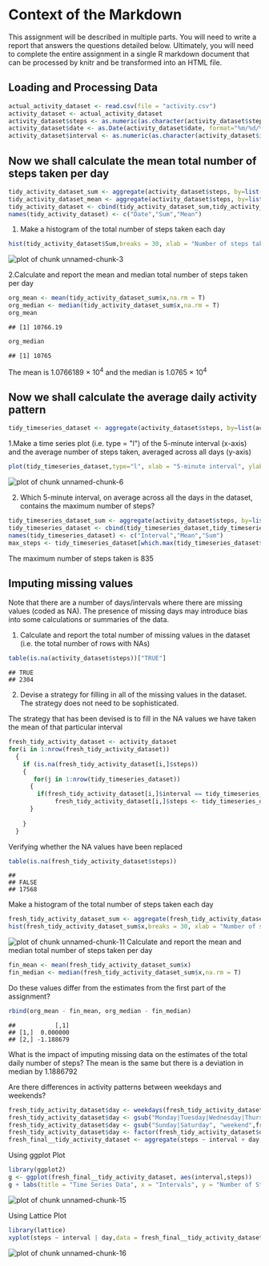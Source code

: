 Context of the Markdown
=========================

This assignment will be described in multiple parts. You will need to write a report that answers the questions detailed below. Ultimately, you will need to complete the entire assignment in a single R markdown document that can be processed by knitr and be transformed into an HTML file.

Loading and Processing Data
----------------------------


```r
actual_activity_dataset <- read.csv(file = "activity.csv")
activity_dataset <- actual_activity_dataset
activity_dataset$steps <- as.numeric(as.character(activity_dataset$steps))
activity_dataset$date <- as.Date(activity_dataset$date, format="%m/%d/%Y")
activity_dataset$interval <- as.numeric(as.character(activity_dataset$interval))
```


Now we shall calculate the mean total number of steps taken per day
--------------------------------------------------------------------


```r
tidy_activity_dataset_sum <- aggregate(activity_dataset$steps, by=list(activity_dataset$date), "sum")
tidy_activity_dataset_mean <- aggregate(activity_dataset$steps, by=list(activity_dataset$date), "mean")
tidy_activity_dataset <- cbind(tidy_activity_dataset_sum,tidy_activity_dataset_mean$x)
names(tidy_activity_dataset) <- c("Date","Sum","Mean")
```

1. Make a histogram of the total number of steps taken each day

```r
hist(tidy_activity_dataset$Sum,breaks = 30, xlab = "Number of steps taken Each Day", col = "blue", main = "Histogram with NA values")
```

![plot of chunk unnamed-chunk-3](figure/unnamed-chunk-3-1.png) 

2.Calculate and report the mean and median total number of steps taken per day

```r
org_mean <- mean(tidy_activity_dataset_sum$x,na.rm = T)
org_median <- median(tidy_activity_dataset_sum$x,na.rm = T)
org_mean
```

```
## [1] 10766.19
```

```r
org_median
```

```
## [1] 10765
```

The mean is 1.0766189 &times; 10<sup>4</sup> and the median is 1.0765 &times; 10<sup>4</sup>

Now we shall calculate the average daily activity pattern
---------------------------------------------------------


```r
tidy_timeseries_dataset <- aggregate(activity_dataset$steps, by=list(activity_dataset$interval), "mean", na.rm = T)
```

1.Make a time series plot (i.e. type = "l") of the 5-minute interval (x-axis) and the average number of steps taken, averaged across all days (y-axis)

```r
plot(tidy_timeseries_dataset,type="l", xlab = "5-minute interval", ylab = "Average number of steps taken across all days", main= "Time Series Plot")
```

![plot of chunk unnamed-chunk-6](figure/unnamed-chunk-6-1.png) 

2. Which 5-minute interval, on average across all the days in the dataset, contains the maximum number of steps?

```r
tidy_timeseries_dataset_sum <- aggregate(activity_dataset$steps, by=list(activity_dataset$interval), "sum", na.rm = T)
tidy_timeseries_dataset <- cbind(tidy_timeseries_dataset,tidy_timeseries_dataset_sum$x)
names(tidy_timeseries_dataset) <- c("Interval","Mean","Sum")
max_steps <- tidy_timeseries_dataset[which.max(tidy_timeseries_dataset$Sum),]$Interval
```

The maximum number of steps taken is 835

Imputing missing values
------------------------------
Note that there are a number of days/intervals where there are missing values (coded as NA). The presence of missing days may introduce bias into some calculations or summaries of the data.

1. Calculate and report the total number of missing values in the dataset (i.e. the total number of rows with NAs)

```r
table(is.na(activity_dataset$steps))["TRUE"]
```

```
## TRUE 
## 2304
```




2. Devise a strategy for filling in all of the missing values in the dataset. The strategy does not need to be sophisticated. 

The strategy that has been devised is to fill in the NA values we have taken the mean of that particular interval

```r
fresh_tidy_activity_dataset <- activity_dataset
for(i in 1:nrow(fresh_tidy_activity_dataset))
  {
    if (is.na(fresh_tidy_activity_dataset[i,]$steps))
    {      
       for(j in 1:nrow(tidy_timeseries_dataset))
      {
        if(fresh_tidy_activity_dataset[i,]$interval == tidy_timeseries_dataset[j,]$Interval)
             fresh_tidy_activity_dataset[i,]$steps <- tidy_timeseries_dataset[j,]$Mean
      }
         
    }
  }
```

Verifying whether the NA values have been replaced

```r
table(is.na(fresh_tidy_activity_dataset$steps))
```

```
## 
## FALSE 
## 17568
```

Make a histogram of the total number of steps taken each day

```r
fresh_tidy_activity_dataset_sum <- aggregate(fresh_tidy_activity_dataset$steps, by=list(fresh_tidy_activity_dataset$date), "sum")
hist(fresh_tidy_activity_dataset_sum$x,breaks = 30, xlab = "Number of steps taken Each Day", col = "green", main = "Histogram without NA values")
```

![plot of chunk unnamed-chunk-11](figure/unnamed-chunk-11-1.png) 
Calculate and report the mean and median total number of steps taken per day

```r
fin_mean <- mean(fresh_tidy_activity_dataset_sum$x)
fin_median <- median(fresh_tidy_activity_dataset_sum$x,na.rm = T)
```
Do these values differ from the estimates from the first part of the assignment?

```r
rbind(org_mean - fin_mean, org_median - fin_median)
```

```
##           [,1]
## [1,]  0.000000
## [2,] -1.188679
```

What is the impact of imputing missing data on the estimates of the total daily number of steps?
The mean is the same but there is a deviation in median by 1.1886792

Are there differences in activity patterns between weekdays and weekends?


```r
fresh_tidy_activity_dataset$day <- weekdays(fresh_tidy_activity_dataset$date)
fresh_tidy_activity_dataset$day <- gsub("Monday|Tuesday|Wednesday|Thursday|Friday", "weekday",fresh_tidy_activity_dataset$day)
fresh_tidy_activity_dataset$day <- gsub("Sunday|Saturday", "weekend",fresh_tidy_activity_dataset$day)
fresh_tidy_activity_dataset$day <- factor(fresh_tidy_activity_dataset$day)
fresh_final__tidy_activity_dataset <- aggregate(steps ~ interval + day, data = fresh_tidy_activity_dataset, mean)
```

Using ggplot Plot


```r
library(ggplot2)
g <- ggplot(fresh_final__tidy_activity_dataset, aes(interval,steps))
g + labs(title = "Time Series Data", x = "Intervals", y = "Number of Steps") + facet_grid(day~.) + geom_line(color = "blue", alpha = 1/2) + theme_bw(base_family = "Times")
```

![plot of chunk unnamed-chunk-15](figure/unnamed-chunk-15-1.png) 

Using Lattice Plot


```r
library(lattice)
xyplot(steps ~ interval | day,data = fresh_final__tidy_activity_dataset, type = "l", layout = c(1,2), xlab = "Interval" , ylab = "Number of Steps", main = "Time Series Data")
```

![plot of chunk unnamed-chunk-16](figure/unnamed-chunk-16-1.png) 
